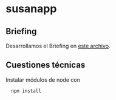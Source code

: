 # susanapp

## Briefing

Desarrollamos el Briefing en [este archivo](./briefing/briefing.md).

## Cuestiones técnicas

Instalar módulos de node con

````
  npm install
````